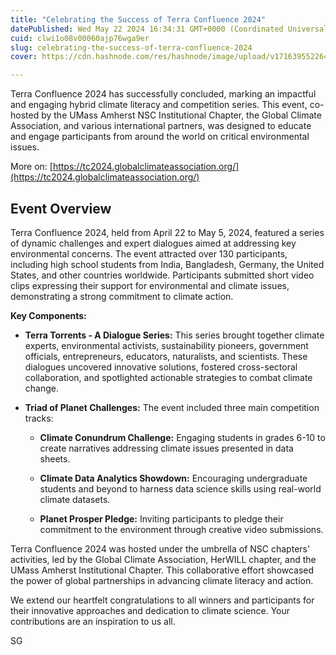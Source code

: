 ```yaml
---
title: "Celebrating the Success of Terra Confluence 2024"
datePublished: Wed May 22 2024 16:34:31 GMT+0000 (Coordinated Universal Time)
cuid: clwi1o08v00060ajp76wga9er
slug: celebrating-the-success-of-terra-confluence-2024
cover: https://cdn.hashnode.com/res/hashnode/image/upload/v1716395522649/88d5973f-d216-4569-8450-1619200b376e.jpeg

---
```


Terra Confluence 2024 has successfully concluded, marking an impactful and engaging hybrid climate literacy and competition series. This event, co-hosted by the UMass Amherst NSC Institutional Chapter, the Global Climate Association, and various international partners, was designed to educate and engage participants from around the world on critical environmental issues.

More on: [https://tc2024.globalclimateassociation.org/](https://tc2024.globalclimateassociation.org/)

## Event Overview

Terra Confluence 2024, held from April 22 to May 5, 2024, featured a series of dynamic challenges and expert dialogues aimed at addressing key environmental concerns. The event attracted over 130 participants, including high school students from India, Bangladesh, Germany, the United States, and other countries worldwide. Participants submitted short video clips expressing their support for environmental and climate issues, demonstrating a strong commitment to climate action.

**Key Components:**

* **Terra Torrents - A Dialogue Series:** This series brought together climate experts, environmental activists, sustainability pioneers, government officials, entrepreneurs, educators, naturalists, and scientists. These dialogues uncovered innovative solutions, fostered cross-sectoral collaboration, and spotlighted actionable strategies to combat climate change.
    
* **Triad of Planet Challenges:** The event included three main competition tracks:
    
    * **Climate Conundrum Challenge:** Engaging students in grades 6-10 to create narratives addressing climate issues presented in data sheets.
        
    * **Climate Data Analytics Showdown:** Encouraging undergraduate students and beyond to harness data science skills using real-world climate datasets.
        
    * **Planet Prosper Pledge:** Inviting participants to pledge their commitment to the environment through creative video submissions.
        

Terra Confluence 2024 was hosted under the umbrella of NSC chapters' activities, led by the Global Climate Association, HerWILL chapter, and the UMass Amherst Institutional Chapter. This collaborative effort showcased the power of global partnerships in advancing climate literacy and action.

We extend our heartfelt congratulations to all winners and participants for their innovative approaches and dedication to climate science. Your contributions are an inspiration to us all.

SG